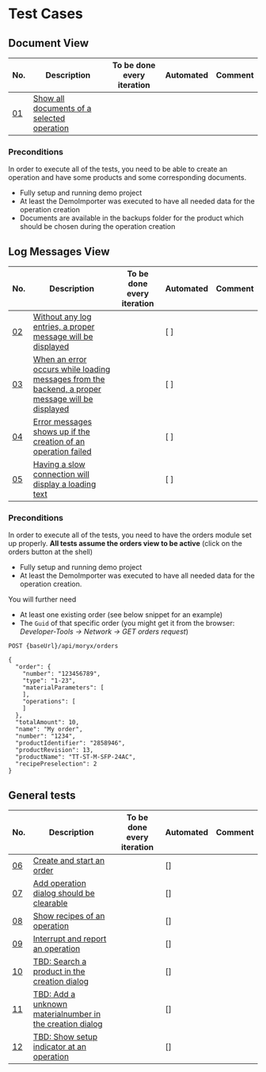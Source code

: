 # Test Cases

## Document View
| No. |Description       | To be done every iteration | Automated | Comment   |
|---|----------------|----------------|-----------|-----------|
|[01](01_show_all_documents.md) | [Show all documents of a selected operation](01_show_all_documents.md) ||||


### Preconditions

In order to execute all of the tests, you need to be able to create an operation and have some products and some corresponding documents.

* Fully setup and running demo project 
* At least the DemoImporter was executed to have all needed data for the operation creation
* Documents are available in the backups folder for the product which should be chosen during the operation creation

## Log Messages View

| No. |Description       | To be done every iteration |Automated | Comment   |
|----|---------------|-----------|-----------|-----------|
|[02](02_display_message_without_log_entries.md)| [Without any log entries, a proper message will be displayed](02_display_message_without_log_entries.md) ||[ ] | |
|[03](03_show_message_on_loading_error.md) | [When an error occurs while loading messages from the backend, a proper message will be displayed](03_show_message_on_loading_error.md)| |[ ] | |
|[04](04_creation_failed_message.md) | [Error messages shows up if the creation of an operation failed](04_creation_failed_message.md)  | |[ ] | |
|[05](05_loading_text_during_slow_connection.md)| [Having a slow connection will display a loading text](05_loading_text_during_slow_connection.md)| |[ ] | |


### Preconditions

In order to execute all of the tests, you need to have the orders module set up properly. **All tests assume the orders view to be active** (click on the orders button at the shell)

* Fully setup and running demo project 
* At least the DemoImporter was executed to have all needed data for the operation creation.

You will further need
* At least one existing order (see below snippet for an example)
* The `Guid` of that specific order (you might get it from the browser: *Developer-Tools -> Network -> GET orders request*)
 
```
POST {baseUrl}/api/moryx/orders

{
  "order": {
    "number": "123456789",
    "type": "1-23",
    "materialParameters": [
    ],
    "operations": [
    ]
  },
  "totalAmount": 10,
  "name": "My order",
  "number": "1234",
  "productIdentifier": "2858946",
  "productRevision": 13,
  "productName": "TT-ST-M-SFP-24AC",
  "recipePreselection": 2
}
```

## General tests
| No. |Description       | To be done every iteration |Automated | Comment   |
|----|---------------|-----------|-----------|-----------|
|[06](06_create_and_start_an_operation.md) | [Create and start an order](06_create_and_start_an_operation.md) | |[]||
|[07](07_clear_add_dialog.md) | [Add operation dialog should be clearable](07_clear_add_dialog.md) | |[]||
|[08](08_show_recipes_of_an_operation.md) | [Show recipes of an operation](08_show_recipes_of_an_operation.md) | |[]||
|[09](09_interrupt_and_report_an_operation.md) | [Interrupt and report an operation](09_interrupt_and_report_an_operation.md) | | [] | |
|[10](10_search_product_in_creation_dialog.md) | [TBD: Search a product in the creation dialog](10_search_product_in_creation_dialog.md) | | [] | |
|[11](11_unknown_materialnumber_in_creation_dialog.md) | [TBD: Add a unknown materialnumber in the creation dialog](11_unknown_materialnumber_in_creation_dialog.md) | | [] | |
|[12](12_show_setup_indicator.md) | [TBD: Show setup indicator at an operation](12_show_setup_indicator.md) | | [] | |

